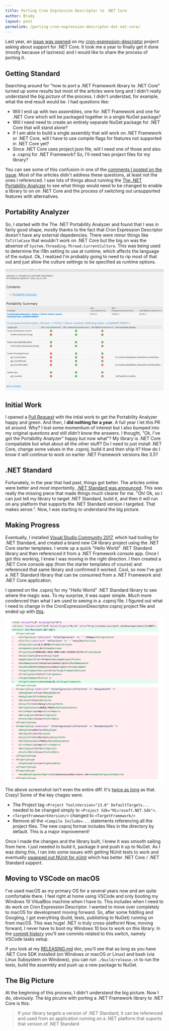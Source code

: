 ```yaml
---
title: Porting Cron Expression Descriptor to .NET Core
author: Brady
layout: post
permalink: /porting-cron-expression-descriptor-dot-net-core/
---
```


Last year, an [issue was opened](https://github.com/bradyholt/cron-expression-descriptor/issues/65) on my [cron-expression-descriptor](https://github.com/bradyholt/cron-expression-descriptor) project asking about support for .NET Core.  It took me a year to finally get it done (mostly because of laziness) and I would like to share the process of porting it.

## Getting Standard

Searching around for "how to port a .NET Framework library to .NET Core" turned up some results but most of the articles were long and I didn't really understand the _big picture_ of the process.  I didn't understad, for example, what the end result would be.  I had questions like:

- Will I end up with two assemblies, one for .NET Framework and one for .NET Core which will be packaged together in a single NuGet package?
- Will I need need to create an entirely separate NuGet package for .NET Core that will stand alone?
- If I am able to build a single assembly that will work on .NET Framework or .NET Core, will I have to use compile flags for features not supported in .NET Core yet?
- Since .NET Core uses project.json file, will I need one of those and also a .csproj for .NET Framework?  So, I'll need two project files for my library?

You can see some of this confusion in one of the [comments I posted on the issue](https://github.com/bradyholt/cron-expression-descriptor/issues/65#issuecomment-237626977). Most of the articles didn't address these questions, at least not the ones I referenced.  I saw lots of things about running the [The .NET Portability Analyzer](https://docs.microsoft.com/en-us/dotnet/standard/portability-analyzer) to see what things would need to be changed to enable a library to on on .NET Core and the process of switching out unsupported features with alternatives.

## Portability Analyzer
So, I started with the The .NET Portability Analyzer and found that I was in fairly good shape, mostly thanks to the fact that Cron Expression Descriptor doesn't have any external depedencies.  There were minor things like `ToTitleCase` that wouldn't work on .NET Core but the big on was the absense of `System.Threading.Thread.CurrentCulture`.  This was being used to determine the i18n setting to use at runtime, which affects the language of the output.  Ok, I realized I'm probably going to need to rip most of that out and just allow the culture settings to be specified as runtime options.

![.NET Portability Analyzer Results](/media/portability-analyzer-results.png)

## Initial Work

I opened a [Pull Request](https://github.com/bradyholt/cron-expression-descriptor/pull/66) with the intial work to get the Portability Analyzer happy and green.  And then, I **did nothing for a year**.  A full year I let this PR sit around.  Why?  I lost some momentium of interest but I also bumped into my original questions and still didn't know the answers.  I thought, "Ok, I've got the Portability Analyzer" happy but now what"?  My library is .NET Core compatiable but what about all the other stuff?  Do I need to just install .NET Core, change some values in the .csproj, build it and then ship it?  How do I know it will continue to work on earlier .NET Framework versions like 3.5?

## .NET Standard

Fortunately, in the year that had past, things got better.  The articles online were better and _most importantly_, [.NET Standard was announced](https://blogs.msdn.microsoft.com/dotnet/2016/09/26/introducing-net-standard/).  This was really the missing piece that made things much clearer for me.  "Oh!  Ok, so I can just tell my library to target .NET Standard, build it, and then it will run on any platform that supports the .NET Standard version I targeted.  That makes sense.".  Now, I was starting to understand the big picture.

## Making Progress

Eventually, I installed [Visual Studio Community 2017](https://www.visualstudio.com/downloads/), which had tooling for .NET Standard, and created a brand new C# library project using the .NET Core starter templates.  I wrote up a quick "Hello World" .NET Standard library and then referenced it from a .NET Framework console app.  Once I got this working, I knew I was moving in the right direction.  I then created a .NET Core console app (from the starter templates of course) and referenced that same library and confirmed it worked.  Cool, so now I've got a .NET Standard library that can be consumed from a .NET Framework and .NET Core application.

I opened on the .csproj for my "Hello World" .NET Standard library to see where the magic was.  To my surprise, it was super simple.  _Much_ more condenced than what I am used to seeing in a .csproj file.  I figured out what I need to change in the CronExpressionDescriptor.csproj project file and ended up with [this](https://github.com/bradyholt/cron-expression-descriptor/pull/66/commits/3115c7858b1f323df510dd204c95529b93c93899#diff-86061dc6e522408b7744126576100654).

![csproj changes for .NET Standard](/media/ced-core-csproj.png)

The above screenshot isn't even the entire diff.  It's [twice as long](https://github.com/bradyholt/cron-expression-descriptor/pull/66/commits/3115c7858b1f323df510dd204c95529b93c93899#diff-86061dc6e522408b7744126576100654) as that.  Crazy!  Some of the key chages were:

- The Project tag `<Project ToolsVersion="13.0" DefaultTargets...` needed to be changed simply to `<Project Sdk="Microsoft.NET.Sdk">`.
- `<TargetFrameworkVersion/>` changed to `<TargetFramework/>`
- Remove all the `<Compile Include=...` statements referencing all the project files.  The new csproj format includes files in the directory by default.  This is a major improvement!

Once I made the changes and the library built, I knew it was smooth sailing from here.  I just needed to build it, package it and push it up to NuGet.  As I was doing this, I ran into some issues with getting NUnit tests to work and eventually [swapped out NUnit for xUnit](https://github.com/bradyholt/cron-expression-descriptor/pull/66/commits/c13165a8994bc5d463ddbef1322e9680ea7e1501) which has better .NET Core / .NET Standard support.

## Moving to VSCode on macOS

I've used macOS as my primary OS for a several years now and am quite comfortable there.  I feel right at home using VSCode and only booting my Windows 10 VitualBox machine when I have to.  This includes when I need to do work on Cron Expression Descriptor.  I wanted to move over completely to macOS for development moving forward.  So, after some fiddling and Googling, I got everything (build, tests, publishing to NuGet) running on from macOS.  This was huge!  .NET is truly cross-platform!  Now, moving forward, I never have to boot my Windows 10 box to work on this library.  In the [commit history](https://github.com/bradyholt/cron-expression-descriptor/pull/66/commits) you'll see commits related to this switch, namely VSCode tasks setup.

If you look at my [RELEASING.md](https://github.com/bradyholt/cron-expression-descriptor/blob/master/RELEASING.md) doc, you'll see that as long as you have .NET Core SDK installed (on Windows _or_ macOS _or_ Linux) and bash (via Linux Subsystem on Windows), you can run `./build/release.sh` to run the tests, build the assembly and push up a new package to NuGet.

## The Big Picture

At the beginning of this process, I didn't understand the big picture.  Now I do, obviously.  The big picutre with porting a .NET Framework library to .NET Core is this:

> If your library targets a version of .NET Standard, it can be referenced and used from an application running on a .NET platform that suports that version of .NET Standard